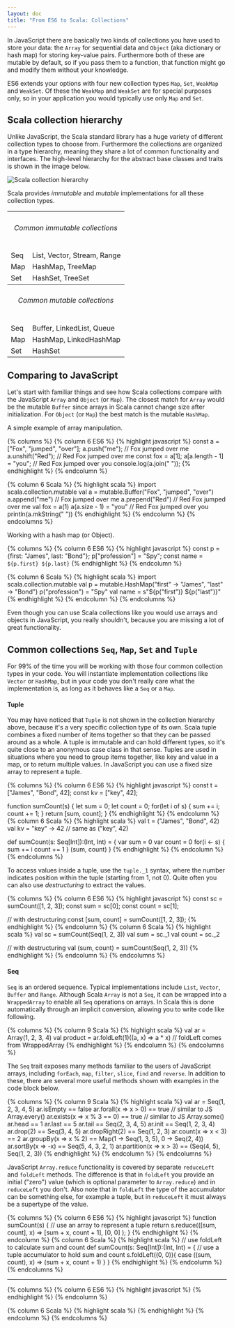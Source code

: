 ```yaml
---
layout: doc
title: "From ES6 to Scala: Collections"
---
```


In JavaScript there are basically two kinds of collections you have used to store your data: the `Array` for sequential
data and `Object` (aka dictionary or hash map) for storing key-value pairs. Furthermore both of these are mutable by
default, so if you pass them to a function, that function might go and modify them without your knowledge.

ES6 extends your options with four new collection types `Map`, `Set`, `WeakMap` and `WeakSet`. Of these the `WeakMap`
and `WeakSet` are for special purposes only, so in your application you would typically use only `Map` and `Set`.

## Scala collection hierarchy

Unlike JavaScript, the Scala standard library has a huge variety of different collection types to choose from.
Furthermore the collections are organized in a type hierarchy, meaning they share a lot of common functionality and
interfaces. The high-level hierarchy for the abstract base classes and traits is shown in the image below.

![Scala collection hierarchy](http://docs.scala-lang.org/resources/images/collections.png)

Scala provides _immutable_ and _mutable_ implementations for all these collection types.

<table class="table table-bordered">
<tr><th colspan="2"><h6>Common <i>immutable</i> collections</h6></th></tr>
<tr><td>Seq</td><td>List, Vector, Stream, Range</td></tr>
<tr><td>Map</td><td>HashMap, TreeMap</td></tr>
<tr><td>Set</td><td>HashSet, TreeSet</td></tr>
<tr><th colspan="2"><h6>Common <i>mutable</i> collections</h6></th></tr>
<tr><td>Seq</td><td>Buffer, LinkedList, Queue</td></tr>
<tr><td>Map</td><td>HashMap, LinkedHashMap</td></tr>
<tr><td>Set</td><td>HashSet</td></tr>
</table>

## Comparing to JavaScript

Let's start with familiar things and see how Scala collections compare with the JavaScript `Array` and `Object` (or
`Map`). The closest match for `Array` would be the mutable `Buffer` since arrays in Scala cannot change size after
initialization. For `Object` (or `Map`) the best match is the mutable `HashMap`.

A simple example of array manipulation.

{% columns %}
{% column 6 ES6 %}
{% highlight javascript %}
const a = ["Fox", "jumped", "over"];
a.push("me"); // Fox jumped over me
a.unshift("Red"); // Red Fox jumped over me
const fox = a[1];
a[a.length - 1] = "you"; // Red Fox jumped over you
console.log(a.join(" ")); 
{% endhighlight %}
{% endcolumn %}
        
{% column 6 Scala %}
{% highlight scala %}
import scala.collection.mutable
val a = mutable.Buffer("Fox", "jumped", "over")
a.append("me") // Fox jumped over me
a.prepend("Red") // Red Fox jumped over me
val fox = a(1)
a(a.size - 1) = "you" // Red Fox jumped over you
println(a.mkString(" "))
{% endhighlight %}
{% endcolumn %}
{% endcolumns %}


Working with a hash map (or Object).

{% columns %}
{% column 6 ES6 %}
{% highlight javascript %}
const p = {first: "James", last: "Bond"};
p["profession"] = "Spy";
const name = `${p.first} ${p.last}`
{% endhighlight %}
{% endcolumn %}
        
{% column 6 Scala %}
{% highlight scala %}
import scala.collection.mutable
val p = mutable.HashMap("first" -> "James", 
  "last" -> "Bond")
p("profession") = "Spy"
val name = s"${p("first")} ${p("last")}"
{% endhighlight %}
{% endcolumn %}
{% endcolumns %}

Even though you can use Scala collections like you would use arrays and objects in JavaScript, you really shouldn't,
because you are missing a lot of great functionality.

## Common collections `Seq`, `Map`, `Set` and `Tuple`

For 99% of the time you will be working with those four common collection types in your code. You will instantiate
implementation collections like `Vector` or `HashMap`, but in your code you don't really care what the implementation is,
as long as it behaves like a `Seq` or a `Map`.


#### Tuple

You may have noticed that `Tuple` is not shown in the collection hierarchy above, because it's a very specific
collection type of its own. Scala tuple combines a fixed number of items together so that they can be passed around as a
whole. A tuple is immutable and can hold different types, so it's quite close to an anonymous case class in that sense.
Tuples are used in situations where you need to group items together, like key and value in a map, or to return multiple
values. In JavaScript you can use a fixed size array to represent a tuple.

{% columns %}
{% column 6 ES6 %}
{% highlight javascript %}
const t = ["James", "Bond", 42];
const kv = ["key", 42];

function sumCount(s) {
  let sum = 0;
  let count = 0;
  for(let i of s) {
    sum += i;
    count += 1;
  }
  return [sum, count];
}
{% endhighlight %}
{% endcolumn %}
{% column 6 Scala %}
{% highlight scala %}
val t = ("James", "Bond", 42)
val kv = "key" -> 42 // same as ("key", 42)

def sumCount(s: Seq[Int]):(Int, Int) = {
  var sum = 0
  var count = 0
  for(i <- s) {
    sum += i
    count += 1
  }
  (sum, count)
}
{% endhighlight %}
{% endcolumn %}
{% endcolumns %}

To access values inside a tuple, use the `tuple._1` syntax, where the number indicates position within the tuple
(starting from 1, not 0). Quite often you can also use _destructuring_ to extract the values.

{% columns %}
{% column 6 ES6 %}
{% highlight javascript %}
const sc = sumCount([1, 2, 3]);
const sum = sc[0];
const count = sc[1];

// with destructuring
const [sum, count] = sumCount([1, 2, 3]);
{% endhighlight %}
{% endcolumn %}
{% column 6 Scala %}
{% highlight scala %}
val sc = sumCount(Seq(1, 2, 3))
val sum = sc._1
val count = sc._2

// with destructuring
val (sum, count) = sumCount(Seq(1, 2, 3))
{% endhighlight %}
{% endcolumn %}
{% endcolumns %}

#### Seq

`Seq` is an ordered sequence. Typical implementations include `List`, `Vector`, `Buffer` and `Range`. Although Scala
`Array` is not a `Seq`, it can be wrapped into a `WrappedArray` to enable all `Seq` operations on arrays. In Scala this
is done automatically through an implicit conversion, allowing you to write code like following.

{% columns %}
{% column 9 Scala %}
{% highlight scala %}
val ar = Array(1, 2, 3, 4)
val product = ar.foldLeft(1)((a, x) => a * x) // foldLeft comes from WrappedArray
{% endhighlight %}
{% endcolumn %}
{% endcolumns %}

The `Seq` trait exposes many methods familiar to the users of JavaScript arrays, including `forEach`, `map`, `filter`,
`slice`, `find` and `reverse`. In addition to these, there are several more useful methods shown with examples in the
code block below.

{% columns %}
{% column 9 Scala %}
{% highlight scala %}
val ar = Seq(1, 2, 3, 4, 5)
ar.isEmpty == false
ar.forall(x => x > 0) == true // similar to JS Array.every()
ar.exists(x => x % 3 == 0) == true // similar to JS Array.some()
ar.head == 1
ar.last == 5
ar.tail == Seq(2, 3, 4, 5)
ar.init == Seq(1, 2, 3, 4)
ar.drop(2) == Seq(3, 4, 5)
ar.dropRight(2) == Seq(1, 2, 3)
ar.count(x => x < 3) == 2
ar.groupBy(x => x % 2) == Map(1 -> Seq(1, 3, 5), 0 -> Seq(2, 4))
ar.sortBy(x => -x) == Seq(5, 4, 3, 2, 1)
ar.partition(x => x > 3) == (Seq(4, 5), Seq(1, 2, 3))
{% endhighlight %}
{% endcolumn %}
{% endcolumns %}

JavaScript `Array.reduce` functionality is covered by separate `reduceLeft` and `foldLeft` methods. The difference is
that in `foldLeft` you provide an initial ("zero") value (which is optional parameter to `Array.reduce`) and in 
`reduceLeft` you don't. Also note that in `foldLeft` the type of the accumulator can be something else, for example a
tuple, but in `reduceLeft` it must always be a supertype of the value. 

{% columns %}
{% column 6 ES6 %}
{% highlight javascript %}
function sumCount(s) {
  // use an array to represent a tuple
  return s.reduce(([sum, count], x) => 
    [sum + x, count + 1], 
    [0, 0]
  );
}
{% endhighlight %}
{% endcolumn %}
{% column 6 Scala %}
{% highlight scala %}
// use foldLeft to calculate sum and count
def sumCount(s: Seq[Int]):(Int, Int) = {
  // use a tuple accumulator to hold sum and count
  s.foldLeft((0, 0)){ case ((sum, count), x) => 
    (sum + x, count + 1) 
  }
}
{% endhighlight %}
{% endcolumn %}
{% endcolumns %}



-------------


{% columns %}
{% column 6 ES6 %}
{% highlight javascript %}
{% endhighlight %}
{% endcolumn %}
        
{% column 6 Scala %}
{% highlight scala %}
{% endhighlight %}
{% endcolumn %}
{% endcolumns %}
